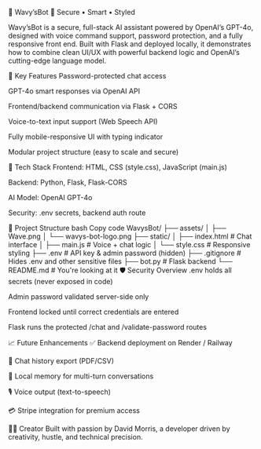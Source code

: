 🌊 Wavy’sBot 🤖
Secure • Smart • Styled

Wavy’sBot is a secure, full-stack AI assistant powered by OpenAI’s GPT-4o, designed with voice command support, password protection, and a fully responsive front end. Built with Flask and deployed locally, it demonstrates how to combine clean UI/UX with powerful backend logic and OpenAI’s cutting-edge language model.

🔐 Key Features
Password-protected chat access

GPT-4o smart responses via OpenAI API

Frontend/backend communication via Flask + CORS

Voice-to-text input support (Web Speech API)

Fully mobile-responsive UI with typing indicator

Modular project structure (easy to scale and secure)

🧠 Tech Stack
Frontend: HTML, CSS (style.css), JavaScript (main.js)

Backend: Python, Flask, Flask-CORS

AI Model: OpenAI GPT-4o

Security: .env secrets, backend auth route

📁 Project Structure
bash
Copy code
WavysBot/
├── assets/
│   ├── Wave.png
│   └── wavys-bot-logo.png
├── static/
│   ├── index.html       # Chat interface
│   ├── main.js          # Voice + chat logic
│   └── style.css        # Responsive styling
├── .env                 # API key & admin password (hidden)
├── .gitignore           # Hides .env and other sensitive files
├── bot.py               # Flask backend
└── README.md            # You're looking at it
🛡 Security Overview
.env holds all secrets (never exposed in code)

Admin password validated server-side only

Frontend locked until correct credentials are entered

Flask runs the protected /chat and /validate-password routes

📈 Future Enhancements
✅ Backend deployment on Render / Railway

📄 Chat history export (PDF/CSV)

💾 Local memory for multi-turn conversations

🎙 Voice output (text-to-speech)

💳 Stripe integration for premium access

👨‍💻 Creator
Built with passion by David Morris, a developer driven by creativity, hustle, and technical precision.